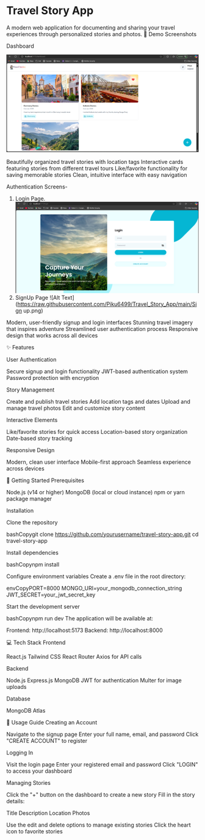 # **Travel Story App**


A modern web application for documenting and sharing your travel experiences through personalized stories and photos.
📱 Demo Screenshots

Dashboard

![Alt Text](https://raw.githubusercontent.com/Piku6499/Travel_Story_App/main/priya_dashboard.png)


Beautifully organized travel stories with location tags
Interactive cards featuring stories from different travel tours
Like/favorite functionality for saving memorable stories
Clean, intuitive interface with easy navigation

Authentication Screens-
1. Login Page.
    ![Alt Text](https://raw.githubusercontent.com/Piku6499/Travel_Story_App/main/login.png)
2. SignUp Page
   ![Alt Text](https://raw.githubusercontent.com/Piku6499/Travel_Story_App/main/Sign up.png)

Modern, user-friendly signup and login interfaces
Stunning travel imagery that inspires adventure
Streamlined user authentication process
Responsive design that works across all devices

✨ Features

User Authentication

Secure signup and login functionality
JWT-based authentication system
Password protection with encryption


Story Management

Create and publish travel stories
Add location tags and dates
Upload and manage travel photos
Edit and customize story content


Interactive Elements

Like/favorite stories for quick access
Location-based story organization
Date-based story tracking


Responsive Design

Modern, clean user interface
Mobile-first approach
Seamless experience across devices



🚀 Getting Started
Prerequisites

Node.js (v14 or higher)
MongoDB (local or cloud instance)
npm or yarn package manager

Installation

Clone the repository

bashCopygit clone https://github.com/yourusername/travel-story-app.git
cd travel-story-app

Install dependencies

bashCopynpm install

Configure environment variables
Create a .env file in the root directory:

envCopyPORT=8000
MONGO_URI=your_mongodb_connection_string
JWT_SECRET=your_jwt_secret_key

Start the development server

bashCopynpm run dev
The application will be available at:

Frontend: http://localhost:5173
Backend: http://localhost:8000

💻 Tech Stack
Frontend

React.js
Tailwind CSS
React Router
Axios for API calls

Backend

Node.js
Express.js
MongoDB
JWT for authentication
Multer for image uploads

Database

MongoDB Atlas

📝 Usage Guide
Creating an Account

Navigate to the signup page
Enter your full name, email, and password
Click "CREATE ACCOUNT" to register

Logging In

Visit the login page
Enter your registered email and password
Click "LOGIN" to access your dashboard

Managing Stories

Click the "+" button on the dashboard to create a new story
Fill in the story details:

Title
Description
Location
Photos


Use the edit and delete options to manage existing stories
Click the heart icon to favorite stories
